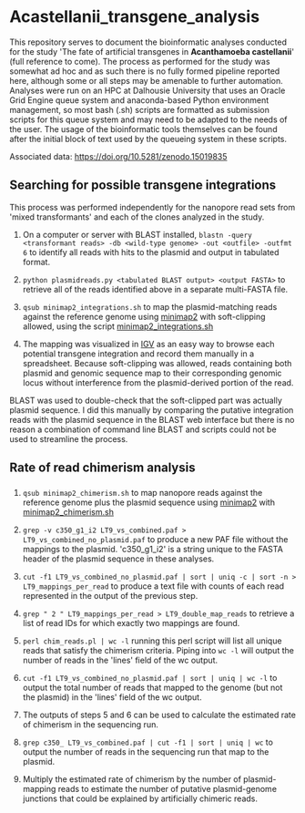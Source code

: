 # Acastellanii_transgene_analysis

This repository serves to document the bioinformatic analyses conducted for the study 'The fate of artificial transgenes in **Acanthamoeba castellanii**' (full reference to come). The process as performed for the study was somewhat ad hoc and as such there is no fully formed pipeline reported here, although some or all steps may be amenable to further automation. Analyses were run on an HPC at Dalhousie University that uses an Oracle Grid Engine queue system and anaconda-based Python environment management, so most bash (.sh) scripts are formatted as submission scripts for this queue system and may need to be adapted to the needs of the user. The usage of the bioinformatic tools themselves can be found after the initial block of text used by the queueing system in these scripts.

Associated data: https://doi.org/10.5281/zenodo.15019835

## Searching for possible transgene integrations

This process was performed independently for the nanopore read sets from 'mixed transformants' and each of the clones analyzed in the study. 

1. On a computer or server with BLAST installed, `blastn -query <transformant reads> -db <wild-type genome> -out <outfile> -outfmt 6` to identify all reads with hits to the plasmid and output in tabulated format.

2. `python plasmidreads.py <tabulated BLAST output> <output FASTA>` to retrieve all of the reads identified above in a separate multi-FASTA file.

3. `qsub minimap2_integrations.sh` to map the plasmid-matching reads against the reference genome using [minimap2](https://github.com/lh3/minimap2) with soft-clipping allowed, using the script [minimap2_integrations.sh](minimap2_integrations.sh)

4. The mapping was visualized in [IGV](https://github.com/igvteam/igv) as an easy way to browse each potential transgene integration and record them manually in a spreadsheet. Because soft-clipping was allowed, reads containing both plasmid and genomic sequence map to their corresponding genomic locus without interference from the plasmid-derived portion of the read.

  BLAST was used to double-check that the soft-clipped part was actually plasmid sequence. I did this manually by comparing the putative integration reads with the plasmid sequence in the BLAST web interface but there is no reason a combination of command line BLAST and scripts could not be used to streamline the process.


## Rate of read chimerism analysis

### 

1. `qsub minimap2_chimerism.sh` to map nanopore reads against the reference genome plus the plasmid sequence using [minimap2](https://github.com/lh3/minimap2) with [minimap2_chimerism.sh](minimap2_chimerism.sh)

2. `grep -v c350_g1_i2 LT9_vs_combined.paf > LT9_vs_combined_no_plasmid.paf` to produce a new PAF file without the mappings to the plasmid. 'c350_g1_i2' is a string unique to the FASTA header of the plasmid sequence in these analyses. 

3. `cut -f1 LT9_vs_combined_no_plasmid.paf | sort | uniq -c | sort -n > LT9_mappings_per_read` to produce a text file with counts of each read represented in the output of the previous step.

4. `grep " 2 " LT9_mappings_per_read > LT9_double_map_reads` to retrieve a list of read IDs for which exactly two mappings are found.
   
5. `perl chim_reads.pl | wc -l` running this perl script will list all unique reads that satisfy the chimerism criteria. Piping into `wc -l` will output the number of reads in the 'lines' field of the wc output.

6. `cut -f1 LT9_vs_combined_no_plasmid.paf | sort | uniq | wc -l` to output the total number of reads that mapped to the genome (but not the plasmid) in the 'lines' field of the wc output.

7. The outputs of steps 5 and 6 can be used to calculate the estimated rate of chimerism in the sequencing run.

8. `grep c350_ LT9_vs_combined.paf | cut -f1 | sort | uniq | wc` to output the number of reads in the sequencing run that map to the plasmid. 

9. Multiply the estimated rate of chimerism by the number of plasmid-mapping reads to estimate the number of putative plasmid-genome junctions that could be explained by artificially chimeric reads.



